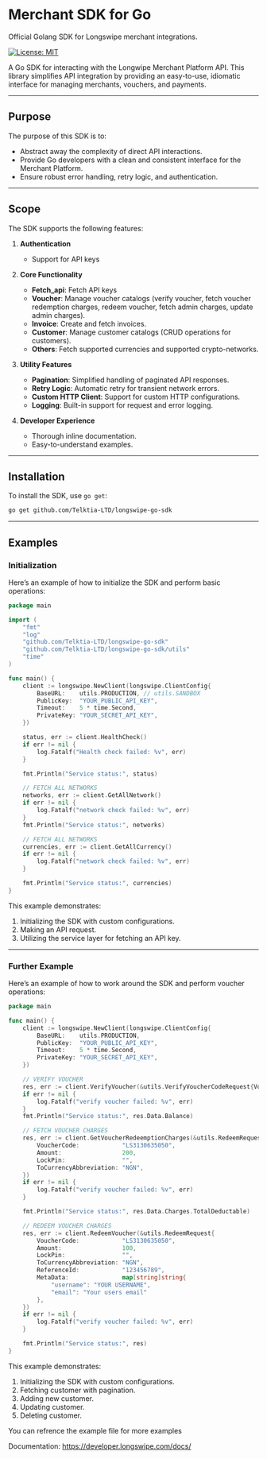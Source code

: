 # Merchant SDK for Go

Official Golang SDK for Longswipe merchant integrations.

[![License: MIT](https://img.shields.io/badge/License-MIT-yellow.svg)](https://opensource.org/licenses/MIT)

A Go SDK for interacting with the Longwipe Merchant Platform API. This library simplifies API integration by providing an easy-to-use, idiomatic interface for managing merchants, vouchers, and payments.

---

## **Purpose**

The purpose of this SDK is to:

- Abstract away the complexity of direct API interactions.
- Provide Go developers with a clean and consistent interface for the Merchant Platform.
- Ensure robust error handling, retry logic, and authentication.

---

## **Scope**

The SDK supports the following features:

1. **Authentication**

   - Support for API keys

2. **Core Functionality**

   - **Fetch_api**: Fetch API keys
   - **Voucher**: Manage voucher catalogs (verify voucher, fetch voucher redemption charges, redeem voucher, fetch admin charges, update admin charges).
   - **Invoice**: Create and fetch invoices.
   - **Customer**: Manage customer catalogs (CRUD operations for customers).
   - **Others**: Fetch supported currencies and supported crypto-networks.

3. **Utility Features**

   - **Pagination**: Simplified handling of paginated API responses.
   - **Retry Logic**: Automatic retry for transient network errors.
   - **Custom HTTP Client**: Support for custom HTTP configurations.
   - **Logging**: Built-in support for request and error logging.

4. **Developer Experience**
   - Thorough inline documentation.
   - Easy-to-understand examples.

---

## **Installation**

To install the SDK, use `go get`:

```bash
go get github.com/Telktia-LTD/longswipe-go-sdk
```

---

## **Examples**

### **Initialization**

Here’s an example of how to initialize the SDK and perform basic operations:

```go
package main

import (
	"fmt"
	"log"
	"github.com/Telktia-LTD/longswipe-go-sdk"
	"github.com/Telktia-LTD/longswipe-go-sdk/utils"
	"time"
)

func main() {
	client := longswipe.NewClient(longswipe.ClientConfig{
		BaseURL:    utils.PRODUCTION, // utils.SANDBOX
		PublicKey:  "YOUR_PUBLIC_API_KEY",
		Timeout:    5 * time.Second,
		PrivateKey: "YOUR_SECRET_API_KEY",
	})

	status, err := client.HealthCheck()
	if err != nil {
		log.Fatalf("Health check failed: %v", err)
	}

	fmt.Println("Service status:", status)

	// FETCH ALL NETWORKS
	networks, err := client.GetAllNetwork()
	if err != nil {
		log.Fatalf("network check failed: %v", err)
	}
	fmt.Println("Service status:", networks)

	// FETCH ALL NETWORKS
	currencies, err := client.GetAllCurrency()
	if err != nil {
		log.Fatalf("network check failed: %v", err)
	}

	fmt.Println("Service status:", currencies)
}
```

This example demonstrates:

1. Initializing the SDK with custom configurations.
2. Making an API request.
3. Utilizing the service layer for fetching an API key.

---

### **Further Example**

Here’s an example of how to work around the SDK and perform voucher operations:

```go
package main

func main() {
	client := longswipe.NewClient(longswipe.ClientConfig{
		BaseURL:    utils.PRODUCTION,
		PublicKey:  "YOUR_PUBLIC_API_KEY",
		Timeout:    5 * time.Second,
		PrivateKey: "YOUR_SECRET_API_KEY",
	})

	// VERIFY VOUCHER
	res, err := client.VerifyVoucher(&utils.VerifyVoucherCodeRequest{VoucherCode: "LS3130635050"})
	if err != nil {
		log.Fatalf("verify voucher failed: %v", err)
	}
	fmt.Println("Service status:", res.Data.Balance)

	// FETCH VOUCHER CHARGES
	res, err := client.GetVoucherRedeemptionCharges(&utils.RedeemRequest{
		VoucherCode:            "LS3130635050",
		Amount:                 200,
		LockPin:                "",
		ToCurrencyAbbreviation: "NGN",
	})
	if err != nil {
		log.Fatalf("verify voucher failed: %v", err)
	}

	fmt.Println("Service status:", res.Data.Charges.TotalDeductable)

	// REDEEM VOUCHER CHARGES
	res, err := client.RedeemVoucher(&utils.RedeemRequest{
		VoucherCode:            "LS3130635050",
		Amount:                 100,
		LockPin:                "",
		ToCurrencyAbbreviation: "NGN",
		ReferenceId:            "123456789",
		MetaData:               map[string]string{
			"username": "YOUR USERNAME",
			"email": "Your users email"
		},
	})
	if err != nil {
		log.Fatalf("verify voucher failed: %v", err)
	}

	fmt.Println("Service status:", res)
}
```

This example demonstrates:

1. Initializing the SDK with custom configurations.
2. Fetching customer with pagination.
3. Adding new customer.
4. Updating customer.
5. Deleting customer.

You can refrence the example file for more examples

Documentation: https://developer.longswipe.com/docs/
